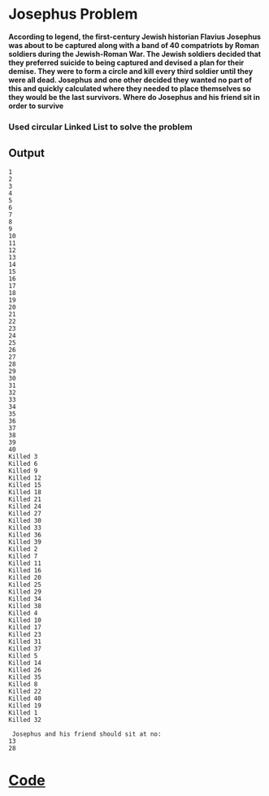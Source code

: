 # Josephus Problem
__According to legend, the first-century Jewish historian Flavius Josephus was about to be captured along with a band of 40 compatriots by Roman soldiers during the Jewish-Roman War. The Jewish soldiers decided that they preferred suicide to being captured and devised a plan for their demise. They were to form a circle and kill every third soldier until they were all dead. Josephus and one other decided they wanted no part of this and quickly calculated where they needed to place themselves so they would be the last survivors. Where do Josephus and his friend sit in order to survive__  
### **Used circular Linked List to solve the problem**

## Output
```
1
2
3
4
5
6
7
8
9
10
11
12
13
14
15
16
17
18
19
20
21
22
23
24
25
26
27
28
29
30
31
32
33
34
35
36
37
38
39
40
Killed 3
Killed 6
Killed 9
Killed 12
Killed 15
Killed 18
Killed 21
Killed 24
Killed 27
Killed 30
Killed 33
Killed 36
Killed 39
Killed 2
Killed 7
Killed 11
Killed 16
Killed 20
Killed 25
Killed 29
Killed 34
Killed 38
Killed 4
Killed 10
Killed 17
Killed 23
Killed 31
Killed 37
Killed 5
Killed 14
Killed 26
Killed 35
Killed 8
Killed 22
Killed 40
Killed 19
Killed 1
Killed 32

 Josephus and his friend should sit at no:
13
28
```

# [Code](https://raw.githubusercontent.com/iminfinity/josephus-problem/master/josephus.js?token=AE37GQ7577EAMJE3L6D5KSC7IYGIY)

